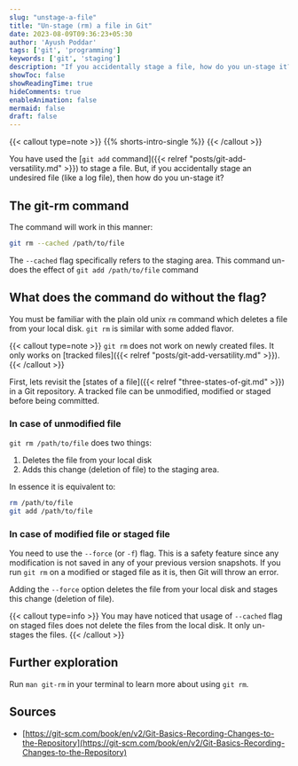```yaml
---
slug: "unstage-a-file"
title: "Un-stage (rm) a file in Git"
date: 2023-08-09T09:36:23+05:30
author: 'Ayush Poddar'
tags: ['git', 'programming']
keywords: ['git', 'staging']
description: "If you accidentally stage a file, how do you un-stage it?"
showToc: false
showReadingTime: true
hideComments: true
enableAnimation: false
mermaid: false
draft: false
---
```


{{< callout type=note >}}
{{% shorts-intro-single %}}
{{< /callout >}}

You have used the [`git add` command]({{< relref "posts/git-add-versatility.md" >}}) to stage a
file. But, if you accidentally stage an undesired file (like a log file), then how do you
un-stage it?

## The git-rm command
The command will work in this manner:

```bash
git rm --cached /path/to/file
```

The `--cached` flag specifically refers to the staging area. This command un-does the effect of `git
add /path/to/file` command

## What does the command do without the flag?
You must be familiar with the plain old unix `rm` command which deletes a file from your local disk.
`git rm` is similar with some added flavor.

{{< callout type=note >}}
`git rm` does not work on newly created files. It only
works on [tracked files]({{< relref "posts/git-add-versatility.md" >}}).
{{< /callout >}}

First, lets revisit the [states of a file]({{< relref "three-states-of-git.md" >}}) in a Git repository. A tracked file can be unmodified, modified or staged before being committed.

### In case of unmodified file
`git rm /path/to/file` does two things:
1. Deletes the file from your local disk
2. Adds this change (deletion of file) to the staging area.

In essence it is equivalent to:

```bash
rm /path/to/file
git add /path/to/file
```

### In case of modified file or staged file
You need to use the `--force` (or `-f`) flag. This is a safety feature since any modification is not
saved in any of your previous version snapshots. If you run `git rm` on a modified or staged file as
it is, then Git will throw an error.

Adding the `--force` option deletes the file from your local disk and stages this change (deletion
of file).

{{< callout type=info >}}
You may have noticed that usage of `--cached` flag on staged files does not delete the files from
the local disk. It only un-stages the files.
{{< /callout >}}

## Further exploration
Run `man git-rm` in your terminal to learn more about using `git rm`.

## Sources
- [https://git-scm.com/book/en/v2/Git-Basics-Recording-Changes-to-the-Repository](https://git-scm.com/book/en/v2/Git-Basics-Recording-Changes-to-the-Repository)
